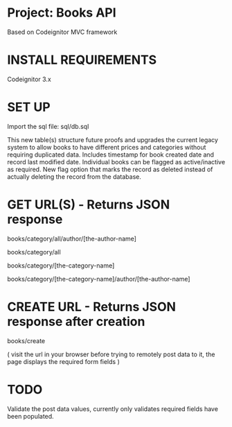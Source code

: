 # Project: Books API
Based on Codeignitor MVC framework

# INSTALL REQUIREMENTS

Codeignitor 3.x

# SET UP

Import the sql file: sql/db.sql

This new table(s) structure future proofs and upgrades the current legacy system to allow books to have different prices and categories without requiring duplicated data. Includes timestamp for book created date and record last modified date. Individual books can be flagged as active/inactive as required. New flag option that marks the record as deleted instead of actually deleting the record from the database.

# GET URL(S) - Returns JSON response

books/category/all/author/[the-author-name]

books/category/all

books/category/[the-category-name]

books/category/[the-category-name]/author/[the-author-name]

# CREATE URL - Returns JSON response after creation

books/create

( visit the url in your browser before trying to remotely post data to it, the page displays the required form fields )

# TODO

Validate the post data values, currently only validates required fields have been populated.

